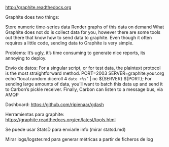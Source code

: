 http://graphite.readthedocs.org

Graphite does two things:

Store numeric time-series data
Render graphs of this data on demand
What Graphite does not do is collect data for you, however there are some tools out there that know how to send data to graphite. Even though it often requires a little code, sending data to Graphite is very simple.

Problems: It’s ugly, it’s time consuming to generate nice reports, its annoying to deploy.

Envío de datos:
For a singular script, or for test data, the plaintext protocol is the most straightforward method.
  PORT=2003
  SERVER=graphite.your.org
  echo "local.random.diceroll 4 `date +%s`" | nc ${SERVER} ${PORT};
For sending large amounts of data, you’ll want to batch this data up and send it to Carbon’s pickle receiver.
Finally, Carbon can listen to a message bus, via AMQP


Dashboard: https://github.com/ripienaar/gdash


Herramientas para graphite: https://graphite.readthedocs.org/en/latest/tools.html


Se puede usar StatsD para enviarle info (mirar statsd.md)

Mirar logs/logster.md para generar métricas a partir de ficheros de log
